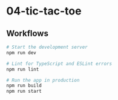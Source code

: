 # 04-tic-tac-toe

## Workflows

```sh
# Start the development server
npm run dev

# Lint for TypeScript and ESLint errors
npm run lint

# Run the app in production
npm run build
npm run start
```
